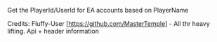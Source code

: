 Get the PlayerId/UserId for EA accounts based on PlayerName

Credits:
Fluffy-User [https://github.com/MasterTemple]
        - All thr heavy lifting. Api + header information
